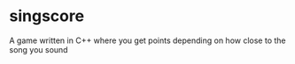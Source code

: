 # singscore
A game written in C++ where you get points depending on how close to the song you sound
